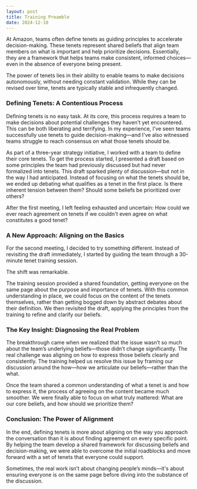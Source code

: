 ```yaml
---
layout: post
title: Training Preamble
date: 2024-12-10
---
```


At Amazon, teams often define tenets as guiding principles to accelerate decision-making. These tenets represent shared beliefs that align team members on what is important and help prioritize decisions. Essentially, they are a framework that helps teams make consistent, informed choices—even in the absence of everyone being present.

The power of tenets lies in their ability to enable teams to make decisions autonomously, without needing constant validation. While they can be revised over time, tenets are typically stable and infrequently changed.

### Defining Tenets: A Contentious Process

Defining tenets is no easy task. At its core, this process requires a team to make decisions about potential challenges they haven’t yet encountered. This can be both liberating and terrifying. In my experience, I’ve seen teams successfully use tenets to guide decision-making—and I've also witnessed teams struggle to reach consensus on what those tenets should be.

As part of a three-year strategy initiative, I worked with a team to define their core tenets. To get the process started, I presented a draft based on some principles the team had previously discussed but had never formalized into tenets. This draft sparked plenty of discussion—but not in the way I had anticipated. Instead of focusing on what the tenets should be, we ended up debating what qualifies as a tenet in the first place. Is there inherent tension between them? Should some beliefs be prioritized over others?

After the first meeting, I left feeling exhausted and uncertain: How could we ever reach agreement on tenets if we couldn't even agree on what constitutes a good tenet?

### A New Approach: Aligning on the Basics

For the second meeting, I decided to try something different. Instead of revisiting the draft immediately, I started by guiding the team through a 30-minute tenet training session.

The shift was remarkable.

The training session provided a shared foundation, getting everyone on the same page about the purpose and importance of tenets. With this common understanding in place, we could focus on the content of the tenets themselves, rather than getting bogged down by abstract debates about their definition. We then revisited the draft, applying the principles from the training to refine and clarify our beliefs.

### The Key Insight: Diagnosing the Real Problem

The breakthrough came when we realized that the issue wasn’t so much about the team’s underlying beliefs—those didn’t change significantly. The real challenge was aligning on how to express those beliefs clearly and consistently. The training helped us resolve this issue by framing our discussion around the how—how we articulate our beliefs—rather than the what.

Once the team shared a common understanding of what a tenet is and how to express it, the process of agreeing on the content became much smoother. We were finally able to focus on what truly mattered: What are our core beliefs, and how should we prioritize them?

### Conclusion: The Power of Alignment

In the end, defining tenets is more about aligning on the way you approach the conversation than it is about finding agreement on every specific point. By helping the team develop a shared framework for discussing beliefs and decision-making, we were able to overcome the initial roadblocks and move forward with a set of tenets that everyone could support.

Sometimes, the real work isn’t about changing people’s minds—it's about ensuring everyone is on the same page before diving into the substance of the discussion.
